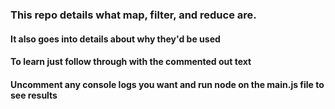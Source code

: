 ### This repo details what map, filter, and reduce are.
#### It also goes into details about why they'd be used
#### To learn just follow through with the commented out text
#### Uncomment any console logs you want and run node on the main.js file to see results
